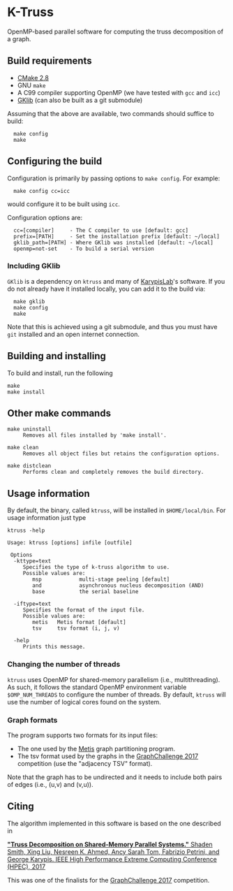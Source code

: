 # K-Truss
OpenMP-based parallel software for computing the truss decomposition of a graph.


## Build requirements
  - [CMake 2.8](http://www.cmake.org/)
  - GNU `make`
  - A C99 compiler supporting OpenMP (we have tested with `gcc` and `icc`)
  - [GKlib](https://github.com/KarypisLab/GKlib) (can also be built as a git submodule)

Assuming that the above are available, two commands should suffice to build:
```
  make config
  make
```

## Configuring the build
Configuration is primarily by passing options to `make config`. For example:
```
  make config cc=icc
```
would configure it to be built using `icc`.

Configuration options are:
```
  cc=[compiler]     - The C compiler to use [default: gcc]
  prefix=[PATH]     - Set the installation prefix [default: ~/local]
  gklib_path=[PATH] - Where GKlib was installed [default: ~/local]
  openmp=not-set    - To build a serial version
```


### Including GKlib
`GKlib` is a dependency on `ktruss` and many of
[KarypisLab](https://github.com/KarypisLab)'s software. If you do not already
have it installed locally, you can add it to the build via:
```
  make gklib
  make config
  make
```
Note that this is achieved using a git submodule, and thus you must have `git`
installed and an open internet connection.


## Building and installing
To build and install, run the following
```
make
make install
```

## Other make commands
    make uninstall
         Removes all files installed by 'make install'.

    make clean
         Removes all object files but retains the configuration options.

    make distclean
         Performs clean and completely removes the build directory.


## Usage information
By default, the binary, called `ktruss`, will be installed in
`$HOME/local/bin`.  For usage information just type
```
ktruss -help

Usage: ktruss [options] infile [outfile]

 Options
  -kttype=text
     Specifies the type of k-truss algorithm to use.
     Possible values are:
        msp            multi-stage peeling [default]
        and            asynchronous nucleus decomposition (AND)
        base           the serial baseline

  -iftype=text
     Specifies the format of the input file.
     Possible values are:
        metis   Metis format [default]
        tsv     tsv format (i, j, v)

  -help
     Prints this message.
```

### Changing the number of threads
`ktruss` uses OpenMP for shared-memory parallelism (i.e., multithreading).
As such, it follows the standard OpenMP environment variable `$OMP_NUM_THREADS`
to configure the number of threads. By default, `ktruss` will use the
number of logical cores found on the system.


### Graph formats
The program supports two formats for its input files:

  - The one used by the [Metis](http://www.cs.umn.edu/~metis) graph
    partitioning program.
  - The tsv format used by the graphs in the
    [GraphChallenge 2017](http://graphchallenge.mit.edu/) competition (use the
    "adjacency TSV" format).

Note that the graph has to be undirected and it needs to include both pairs of
edges (i.e., (u,v) and (v,u)).

## Citing
The algorithm implemented in this software is based on the one described in

[__"Truss Decomposition on Shared-Memory Parallel Systems."__
Shaden Smith, Xing Liu, Nesreen K. Ahmed, Ancy Sarah Tom, Fabrizio Petrini, and
George Karypis.  IEEE High Performance Extreme Computing Conference (HPEC),
2017](http://glaros.dtc.umn.edu/gkhome/node/1213)

This was one of the finalists for the
[GraphChallenge 2017](http://graphchallenge.mit.edu/) competition.

